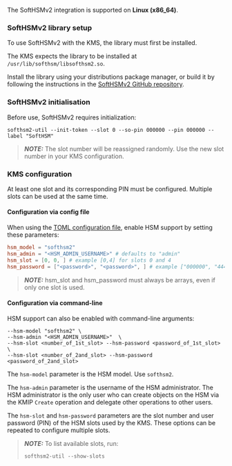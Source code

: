 
The SoftHSMv2 integration is supported on **Linux (x86_64)**.

### SoftHSMv2 library setup

To use SoftHSMv2 with the KMS, the library must first be installed.

The KMS expects the library to be installed at `/usr/lib/softhsm/libsofthsm2.so`.

Install the library using your distributions package manager, or build it by following the instructions in the [SoftHSMv2 GitHub repository](https://github.com/softhsm/SoftHSMv2).

### SoftHSMv2 initialisation

Before use, SoftHSMv2 requires initialization:

```shell
softhsm2-util --init-token --slot 0 --so-pin 000000 --pin 000000 --label "SoftHSM"
```

> **_NOTE:_** The slot number will be reassigned randomly. Use the new slot number in your KMS configuration.

### KMS configuration

At least one slot and its corresponding PIN must be configured.
Multiple slots can be used at the same time.

#### Configuration via config file
When using the [TOML configuration file](../server_configuration_file.md#toml-configuration-file), enable HSM support by setting these parameters:

```toml
hsm_model = "softhsm2"
hsm_admin = "<HSM_ADMIN_USERNAME>" # defaults to "admin"
hsm_slot = [0, 0, ] # example [0,4] for slots 0 and 4
hsm_password = ["<password>", "<password>", ] # example ["000000", "444444"] for slots 0 and 4
```
> **_NOTE:_**  hsm_slot and hsm_password must always be arrays, even if only one slot is used.

#### Configuration via command-line
HSM support can also be enabled with command-line arguments:
```shell
--hsm-model "softhsm2" \
--hsm-admin "<HSM_ADMIN_USERNAME>"  \
--hsm-slot <number_of_1st_slot> --hsm-password <password_of_1st_slot> \
--hsm-slot <number_of_2and_slot> --hsm-password <password_of_2and_slot>
```

The `hsm-model` parameter is the HSM model. Use `softhsm2`.

The `hsm-admin` parameter is the username of the HSM administrator.
The HSM administrator is the only user who can create objects on the HSM via the KMIP `Create` operation
and delegate other operations to other users.

The `hsm-slot` and `hsm-password` parameters are the slot number and user password (PIN) of the HSM slots used by the KMS.
These options can be repeated to configure multiple slots.

> **_NOTE:_** To list available slots, run:
> ```shell
> softhsm2-util --show-slots
> ```